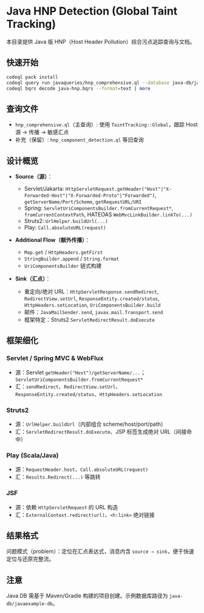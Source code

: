 # Java HNP Detection (Global Taint Tracking)

本目录提供 Java 版 HNP（Host Header Pollution）综合污点追踪查询与文档。

## 快速开始

```bash
codeql pack install
codeql query run javaqueries/hnp_comprehensive.ql --database java-db/javaexample-db --output java-hnp.bqrs
codeql bqrs decode java-hnp.bqrs --format=text | more
```

## 查询文件

- `hnp_comprehensive.ql`（主查询）: 使用 `TaintTracking::Global`，跟踪 Host 源 → 传播 → 敏感汇点
- 补充（保留）: `hnp_component_detection.ql` 等旧查询

## 设计概览

- **Source（源）**：
  - Servlet/Jakarta: `HttpServletRequest.getHeader("Host"|"X-Forwarded-Host"|"X-Forwarded-Proto"|"Forwarded")`, `getServerName/Port/Scheme`, `getRequestURL/URI`
  - Spring: `ServletUriComponentsBuilder.fromCurrentRequest*`, `fromCurrentContextPath`, HATEOAS `WebMvcLinkBuilder.linkTo(...)`
  - Struts2: `UrlHelper.buildUrl(...)`
  - Play: `Call.absoluteURL(request)`

- **Additional Flow（额外传播）**：
  - `Map.get` / `HttpHeaders.getFirst`
  - `StringBuilder.append` / `String.format`
  - `UriComponentsBuilder` 链式构建

- **Sink（汇点）**：
  - 重定向/绝对 URL：`HttpServletResponse.sendRedirect`, `RedirectView.setUrl`, `ResponseEntity.created/status`, `HttpHeaders.setLocation`, `UriComponentsBuilder.build`
  - 邮件：`JavaMailSender.send`, `javax.mail.Transport.send`
  - 框架特定：Struts2 `ServletRedirectResult.doExecute`

## 框架细化

### Servlet / Spring MVC & WebFlux
- 源：Servlet `getHeader("Host")/getServerName/...`；`ServletUriComponentsBuilder.fromCurrentRequest*`
- 汇：`sendRedirect`、`RedirectView.setUrl`、`ResponseEntity.created/status`、`HttpHeaders.setLocation`

### Struts2
- 源：`UrlHelper.buildUrl`（内部组合 scheme/host/port/path）
- 汇：`ServletRedirectResult.doExecute`、JSP 标签生成绝对 URL（间接命中）

### Play (Scala/Java)
- 源：`RequestHeader.host`、`Call.absoluteURL(request)`
- 汇：`Results.Redirect(...)` 等跳转

### JSF
- 源：依赖 `HttpServletRequest` 的 URL 构造
- 汇：`ExternalContext.redirect(url)`、`<h:link>` 绝对链接

## 结果格式

问题模式（problem）：定位在汇点表达式，消息内含 `source → sink`，便于快速定位与还原完整流。

## 注意

Java DB 需基于 Maven/Gradle 构建的项目创建。示例数据库路径为 `java-db/javaexample-db`。